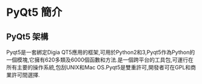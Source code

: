  PyQt5 簡介
===




PyQt5 架構
---

Pyqt5是一套綁定Digia QT5應用的框架,可用於Python2和3,Pyqt5作為Python的一個模塊,它擁有620多類及6000個函數和方法.是一個跨平台的工具包,可運行在所有主要的操作系統,包刮UNIX和Mac OS.Pyqt5是雙重許可,開發者可在GPL和商業許可間選擇.
